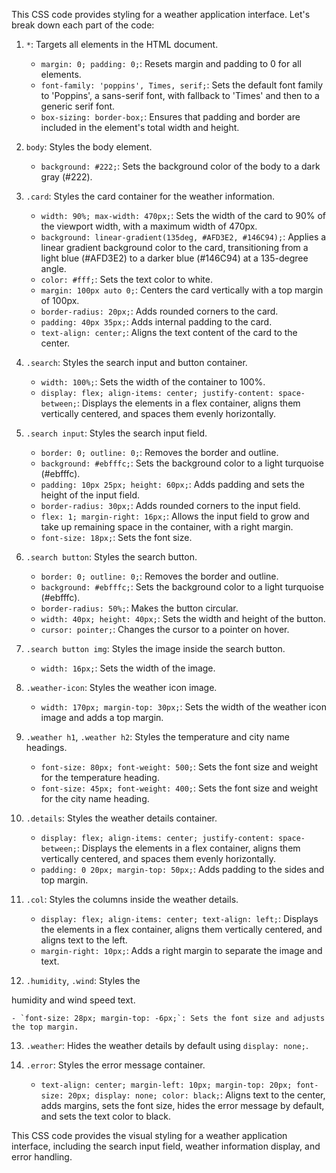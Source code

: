 This CSS code provides styling for a weather application interface. Let's break down each part of the code:

1. `*`: Targets all elements in the HTML document.

   - `margin: 0; padding: 0;`: Resets margin and padding to 0 for all elements.
   - `font-family: 'poppins', Times, serif;`: Sets the default font family to 'Poppins', a sans-serif font, with fallback to 'Times' and then to a generic serif font.
   - `box-sizing: border-box;`: Ensures that padding and border are included in the element's total width and height.


2. `body`: Styles the body element.

   - `background: #222;`: Sets the background color of the body to a dark gray (#222).

3. `.card`: Styles the card container for the weather information.

   - `width: 90%; max-width: 470px;`: Sets the width of the card to 90% of the viewport width, with a maximum width of 470px.
   - `background: linear-gradient(135deg, #AFD3E2, #146C94);`: Applies a linear gradient background color to the card, transitioning from a light blue (#AFD3E2) to a darker blue (#146C94) at a 135-degree angle.
   - `color: #fff;`: Sets the text color to white.
   - `margin: 100px auto 0;`: Centers the card vertically with a top margin of 100px.
   - `border-radius: 20px;`: Adds rounded corners to the card.
   - `padding: 40px 35px;`: Adds internal padding to the card.
   - `text-align: center;`: Aligns the text content of the card to the center.

4. `.search`: Styles the search input and button container.

   - `width: 100%;`: Sets the width of the container to 100%.
   - `display: flex; align-items: center; justify-content: space-between;`: Displays the elements in a flex container, aligns them vertically centered, and spaces them evenly horizontally.

5. `.search input`: Styles the search input field.

   - `border: 0; outline: 0;`: Removes the border and outline.
   - `background: #ebfffc;`: Sets the background color to a light turquoise (#ebfffc).
   - `padding: 10px 25px; height: 60px;`: Adds padding and sets the height of the input field.
   - `border-radius: 30px;`: Adds rounded corners to the input field.
   - `flex: 1; margin-right: 16px;`: Allows the input field to grow and take up remaining space in the container, with a right margin.
   - `font-size: 18px;`: Sets the font size.

6. `.search button`: Styles the search button.

   - `border: 0; outline: 0;`: Removes the border and outline.
   - `background: #ebfffc;`: Sets the background color to a light turquoise (#ebfffc).
   - `border-radius: 50%;`: Makes the button circular.
   - `width: 40px; height: 40px;`: Sets the width and height of the button.
   - `cursor: pointer;`: Changes the cursor to a pointer on hover.

7. `.search button img`: Styles the image inside the search button.

   - `width: 16px;`: Sets the width of the image.

8. `.weather-icon`: Styles the weather icon image.

   - `width: 170px; margin-top: 30px;`: Sets the width of the weather icon image and adds a top margin.

9. `.weather h1`, `.weather h2`: Styles the temperature and city name headings.

   - `font-size: 80px; font-weight: 500;`: Sets the font size and weight for the temperature heading.
   - `font-size: 45px; font-weight: 400;`: Sets the font size and weight for the city name heading.

10. `.details`: Styles the weather details container.

    - `display: flex; align-items: center; justify-content: space-between;`: Displays the elements in a flex container, aligns them vertically centered, and spaces them evenly horizontally.
    - `padding: 0 20px; margin-top: 50px;`: Adds padding to the sides and top margin.

11. `.col`: Styles the columns inside the weather details.

    - `display: flex; align-items: center; text-align: left;`: Displays the elements in a flex container, aligns them vertically centered, and aligns text to the left.
    - `margin-right: 10px;`: Adds a right margin to separate the image and text.

12. `.humidity`, `.wind`: Styles the

 humidity and wind speed text.

    - `font-size: 28px; margin-top: -6px;`: Sets the font size and adjusts the top margin.

13. `.weather`: Hides the weather details by default using `display: none;`.

14. `.error`: Styles the error message container.

    - `text-align: center; margin-left: 10px; margin-top: 20px; font-size: 20px; display: none; color: black;`: Aligns text to the center, adds margins, sets the font size, hides the error message by default, and sets the text color to black.

This CSS code provides the visual styling for a weather application interface, including the search input field, weather information display, and error handling.